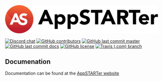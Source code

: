 # <!-- Home -->

[![AppSTARTer](https://github.com/GhostWriters/AppSTARTer/raw/master/.github/logo.png)](https://appstarter.net)

[![Discord chat](https://img.shields.io/discord/477959324183035936.svg?style=flat-square&color=607D8B&logo=discord)](https://discord.gg/YFyJpmH)
[![GitHub contributors](https://img.shields.io/github/contributors/GhostWriters/AppSTARTer.svg?style=flat-square&color=607D8B)](https://github.com/GhostWriters/AppSTARTer/graphs/contributors)
[![GitHub last commit master](https://img.shields.io/github/last-commit/GhostWriters/AppSTARTer/master.svg?style=flat-square&color=607D8B&label=code%20committed)](https://github.com/GhostWriters/AppSTARTer/commits/master)
[![GitHub last commit docs](https://img.shields.io/github/last-commit/GhostWriters/AppSTARTer.net/master.svg?style=flat-square&color=607D8B&label=docs%20committed)](https://github.com/GhostWriters/AppSTARTer.net/commits/master)
[![GitHub license](https://img.shields.io/github/license/GhostWriters/AppSTARTer.svg?style=flat-square&color=607D8B)](https://github.com/GhostWriters/AppSTARTer/blob/master/LICENSE.md)
[![Travis (.com) branch](https://img.shields.io/travis/com/GhostWriters/AppSTARTer/master.svg?style=flat-square&color=607D8B&logo=travis)](https://travis-ci.com/GhostWriters/AppSTARTer)

## Documenation

Documentation can be found at the [AppSTARTer website](https://appstarter.net)

